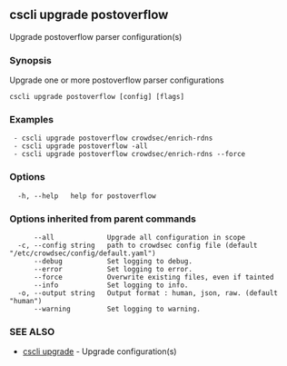 ## cscli upgrade postoverflow

Upgrade postoverflow parser configuration(s)

### Synopsis

Upgrade one or more postoverflow parser configurations

```
cscli upgrade postoverflow [config] [flags]
```

### Examples

```
 - cscli upgrade postoverflow crowdsec/enrich-rdns  
 - cscli upgrade postoverflow -all  
 - cscli upgrade postoverflow crowdsec/enrich-rdns --force
```

### Options

```
  -h, --help   help for postoverflow
```

### Options inherited from parent commands

```
      --all             Upgrade all configuration in scope
  -c, --config string   path to crowdsec config file (default "/etc/crowdsec/config/default.yaml")
      --debug           Set logging to debug.
      --error           Set logging to error.
      --force           Overwrite existing files, even if tainted
      --info            Set logging to info.
  -o, --output string   Output format : human, json, raw. (default "human")
      --warning         Set logging to warning.
```

### SEE ALSO

* [cscli upgrade](cscli_upgrade.md)	 - Upgrade configuration(s)


